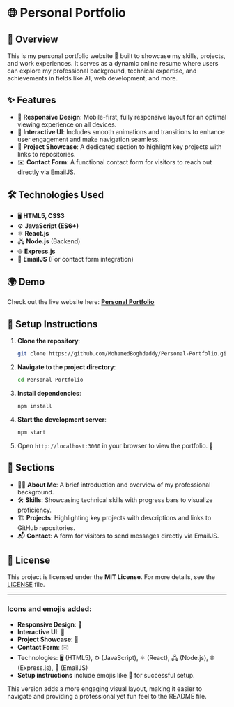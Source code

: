 # 🌐 Personal Portfolio

## 🚀 Overview
This is my personal portfolio website 🌟 built to showcase my skills, projects, and work experiences. It serves as a dynamic online resume where users can explore my professional background, technical expertise, and achievements in fields like AI, web development, and more.

## ✨ Features
- 📱 **Responsive Design**: Mobile-first, fully responsive layout for an optimal viewing experience on all devices.
- 🎨 **Interactive UI**: Includes smooth animations and transitions to enhance user engagement and make navigation seamless.
- 📂 **Project Showcase**: A dedicated section to highlight key projects with links to repositories.
- ✉️ **Contact Form**: A functional contact form for visitors to reach out directly via EmailJS.

## 🛠️ Technologies Used
- 🖥️ **HTML5, CSS3**
- ⚙️ **JavaScript (ES6+)**
- ⚛️ **React.js**
- 🖧 **Node.js** (Backend)
- 🌐 **Express.js**
- 📧 **EmailJS** (For contact form integration)

## 🌍 Demo
Check out the live website here: [**Personal Portfolio**](https://your-portfolio-link.com)

## 📝 Setup Instructions

1. **Clone the repository**:
   ```bash
   git clone https://github.com/MohamedBoghdaddy/Personal-Portfolio.git
   ```

2. **Navigate to the project directory**:
   ```bash
   cd Personal-Portfolio
   ```

3. **Install dependencies**:
   ```bash
   npm install
   ```

4. **Start the development server**:
   ```bash
   npm start
   ```

5. Open `http://localhost:3000` in your browser to view the portfolio. 🎉

## 🧩 Sections

- 🧑‍💻 **About Me**: A brief introduction and overview of my professional background.
- 🛠️ **Skills**: Showcasing technical skills with progress bars to visualize proficiency.
- 🏗️ **Projects**: Highlighting key projects with descriptions and links to GitHub repositories.
- 📬 **Contact**: A form for visitors to send messages directly via EmailJS.

## 📜 License
This project is licensed under the **MIT License**. For more details, see the [LICENSE](LICENSE) file.

---

### Icons and emojis added:
- **Responsive Design**: 📱
- **Interactive UI**: 🎨
- **Project Showcase**: 📂
- **Contact Form**: ✉️
- Technologies: 🖥️ (HTML5), ⚙️ (JavaScript), ⚛️ (React), 🖧 (Node.js), 🌐 (Express.js), 📧 (EmailJS)
- **Setup instructions** include emojis like 🎉 for successful setup.

This version adds a more engaging visual layout, making it easier to navigate and providing a professional yet fun feel to the README file.
